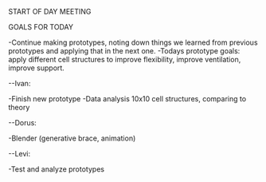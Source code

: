 START OF DAY MEETING

GOALS FOR TODAY

-Continue making prototypes, noting down things we learned from previous prototypes and applying that in the next one.
-Todays prototype goals: apply different cell structures to improve flexibility, improve ventilation, improve support. 

--Ivan:

-Finish new prototype
-Data analysis 10x10 cell structures, comparing to theory

--Dorus:

-Blender (generative brace, animation)

--Levi:

-Test and analyze prototypes